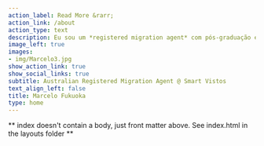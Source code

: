 ```yaml
---
action_label: Read More &rarr;
action_link: /about
action_type: text
description: Eu sou um *registered migration agent* com pós-graduação em direito de imigração australiana pela Australian National University e também com mestrado em engenharia pela The University of Newcastle. Possuo mais de 10 anos de vivência na Austrália. Sócio-diretor na Smart Vistos.  
image_left: true
images:
- img/Marcelo3.jpg
show_action_link: true
show_social_links: true
subtitle: Australian Registered Migration Agent @ Smart Vistos
text_align_left: false
title: Marcelo Fukuoka
type: home
---
```


** index doesn't contain a body, just front matter above.
See index.html in the layouts folder **
